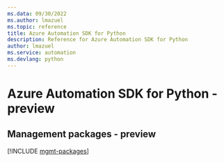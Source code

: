 ```yaml
---
ms.data: 09/30/2022
ms.author: lmazuel
ms.topic: reference
title: Azure Automation SDK for Python
description: Reference for Azure Automation SDK for Python
author: lmazuel
ms.service: automation
ms.devlang: python
---
```

# Azure Automation SDK for Python - preview

## Management packages - preview
[!INCLUDE [mgmt-packages](automation-mgmt-index.md)]